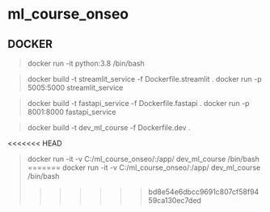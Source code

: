 # ml_course_onseo

## DOCKER
> docker run -it python:3.8 /bin/bash

> docker build -t streamlit_service -f Dockerfile.streamlit .
> docker run -p 5005:5000 streamlit_service

> docker build -t fastapi_service -f Dockerfile.fastapi .
> docker run -p 8001:8000 fastapi_service

> docker build -t dev_ml_course -f Dockerfile.dev .

<<<<<<< HEAD
> docker run -it -v C:/ml_course_onseo/:/app/ dev_ml_course /bin/bash
=======
> docker run -it -v C:/ml_course_onseo/:/app/ dev_ml_course /bin/bash
>>>>>>> bd8e54e6dbcc9691c807cf58f9459ca130ec7ded

